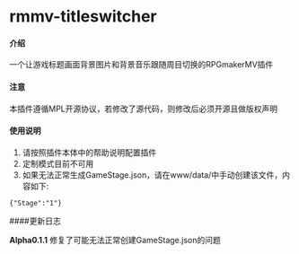# rmmv-titleswitcher

#### 介绍
一个让游戏标题画面背景图片和背景音乐跟随周目切换的RPGmakerMV插件

#### 注意
本插件遵循MPL开源协议，若修改了源代码，则修改后必须开源且做版权声明

#### 使用说明

1.  请按照插件本体中的帮助说明配置插件
2.  定制模式目前不可用
3.  如果无法正常生成GameStage.json，请在www/data/中手动创建该文件，内容如下:

```
{"Stage":"1"}
```
####更新日志

 **Alpha0.1.1** 
修复了可能无法正常创建GameStage.json的问题
